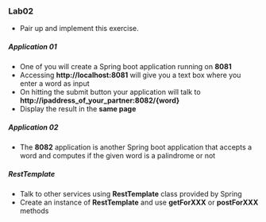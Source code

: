 ### Lab02

* Pair up and implement this exercise. 

##### Application 01
* One of you will create a Spring boot application running on **8081**
* Accessing **http://localhost:8081** will give you a text box where you enter a word as input 
* On hitting the submit button your application will talk to **http://ipaddress_of_your_partner:8082/{word}**  
* Display the result in the **same page**


##### Application 02

* The **8082** application is another Spring boot application that accepts a word and computes if the given word is a palindrome or not


##### RestTemplate
* Talk to other services using **RestTemplate** class provided by Spring
* Create an instance of **RestTemplate** and use **getForXXX** or **postForXXX** methods